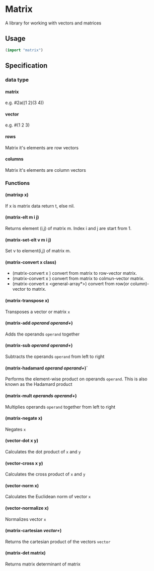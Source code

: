 # Matrix
A library for working with vectors and matrices

## Usage

```lisp
(import "matrix")
```

## Specification


### data type

#### matrix
e.g. #2a((1 2)(3 4))
#### vector
e.g. #(1 2 3)
#### rows
Matrix it's elements are row vectors
#### columns
Matrix it's elements are column vectors

### Functions

#### (matrixp x)
If x is matrix data return t, else nil.

#### (matrix-elt m i j)
Returns element (i,j) of matrix m. Index i and j are start from 1. 

#### (matrix-set-elt v m i j)
Set v to element(i,j) of matrix m.

#### (matrix-convert x class)
- (matrix-convert x <rows>)  convert from matrix to row-vector matrix.
- (matrix-convert x <columns>) convert from matrix to colmun-vector matrix.
- (matrix-convert x <general-array*>) convert from row(or column)-vector to matrix. 

#### (matrix-transpose x)
Transposes a vector or matrix `x`

#### (matrix-add *operand* *operand+*)
Adds the operands `operand` together

#### (matrix-sub *operand* *operand+*)
Subtracts the operands `operand` from left to right

#### (matrix-hadamard *operand* *operand+*)`
Performs the element-wise product on operands `operand`.
This is also known as the Hadamard product

#### (matrix-mult *operands* *operand+*)
Multiplies operands `operand` together from left to right

#### (matrix-negate x)
Negates `x`

#### (vector-dot x y)
Calculates the dot product of `x` and `y`

#### (vector-cross x y)
Calculates the cross product of `x` and `y`

#### (vector-norm x)
Calculates the Euclidean norm of vector `x`

#### (vector-normalize x)
Normalizes vector `x`

#### (matrix-cartesian *vector+*)
Returns the cartesian product of the vectors `vector`

#### (matrix-det matrix)
Returns matrix determinant of matrix